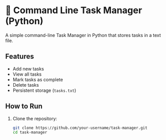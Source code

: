 # 📝 Command Line Task Manager (Python)

A simple command-line Task Manager in Python that stores tasks in a text file.

## Features
- Add new tasks
- View all tasks
- Mark tasks as complete
- Delete tasks
- Persistent storage (`tasks.txt`)

## How to Run
1. Clone the repository:
   ```bash
   git clone https://github.com/your-username/task-manager.git
   cd task-manager
